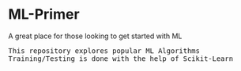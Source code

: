 # ML-Primer
A great place for those looking to get started with ML
<pre>
This repository explores popular ML Algorithms
Training/Testing is done with the help of Scikit-Learn
</pre>
